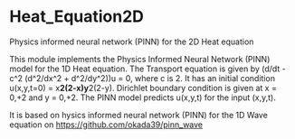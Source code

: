 # Heat_Equation2D
Physics informed neural network (PINN) for the 2D Heat equation

This module implements the Physics Informed Neural Network (PINN) model for the 1D Heat equation. The Transport equation is given by (d/dt - c^2 (d^2/dx^2 + d^2/dy^2))u = 0, where c is 2. It has an initial condition u(x,y,t=0) = x**2(2-x)y**2(2-y). Dirichlet boundary condition is given at x = 0,+2 and y = 0,+2. The PINN model predicts u(x,y,t) for the input (x,y,t).

It is based on hysics informed neural network (PINN) for the 1D Wave equation on https://github.com/okada39/pinn_wave
